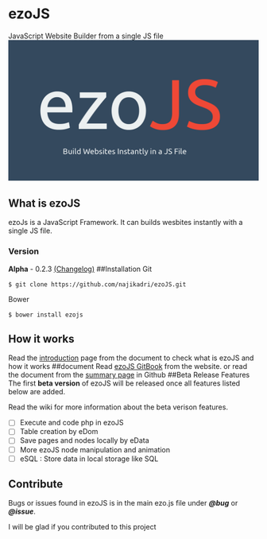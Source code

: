 # ezoJS

JavaScript Website Builder from a single JS file
![Splashscreen](ezoJS.png)
## What is ezoJS
ezoJs is a JavaScript Framework. It can builds wesbites instantly with a single JS file.
### Version
**Alpha** - 0.2.3 [(Changelog)](changelog.md)
##Installation
Git
```
$ git clone https://github.com/najikadri/ezoJS.git
```
Bower
```
$ bower install ezojs
```
## How it works
Read the [introduction](docs/introduction.md) page from the document to check what is ezoJS and how it works
##document
Read  [ezoJS GitBook](http://najikadri.gitbooks.io/ezojs/) from the website.
or read the document from the [summary page](SUMMARY..md) in Github
##Beta Release Features
 The first **beta version** of ezoJS will be released once all features listed below are added.
 
 Read the wiki for more information about the beta verison features.

- [ ] Execute and code php in ezoJS
- [ ] Table creation by eDom
- [ ] Save pages and nodes locally by eData
- [ ] More ezoJS node manipulation and animation
- [ ] eSQL : Store data in local storage like SQL

## Contribute
 Bugs or issues found in ezoJS is in the main ezo.js file under ***@bug*** or ***@issue***.
 
I will be glad if you contributed to this project








